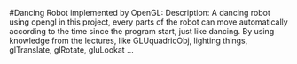 #Dancing Robot implemented by OpenGL:
  Description:
      A dancing robot using opengl in this project, every parts of the robot can move automatically according to the time since the program start, just like dancing. By using knowledge from the lectures, like GLUquadricObj, lighting things, glTranslate, glRotate, gluLookat ...

